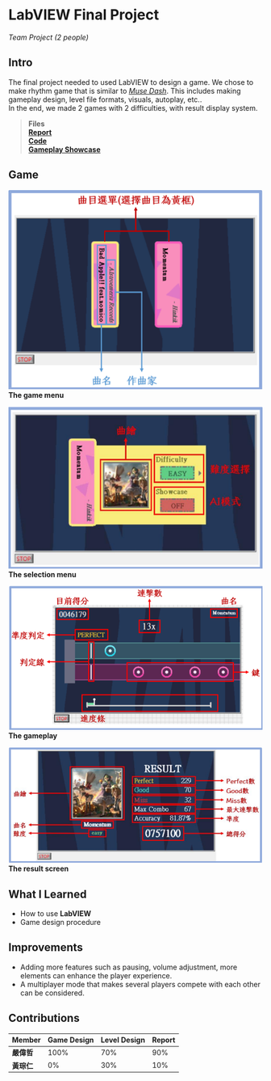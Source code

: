 # LabVIEW Final Project
*Team Project (2 people)*
## Intro
The final project needed to used LabVIEW to design a game. We chose to make rhythm game that is similar to [*Muse Dash*](https://en.wikipedia.org/wiki/Muse_Dash). This includes making gameplay design, level file formats, visuals, autoplay, etc..  
In the end, we made 2 games with 2 difficulties, with result display system.

>**Files**  
[**Report**](https://github.com/Mars-1114/cs-portfolio/blob/main/2023%20Autumn%20-%20LabVIEW%20(game)/LabVIEW期末專案%20-%20簡易音樂遊戲.pdf)  
[**Code**](https://github.com/Mars-1114/cs-portfolio/tree/main/2023%20Autumn%20-%20LabVIEW%20(game)/Rhythm%20Game)  
[**Gameplay Showcase**](https://www.youtube.com/watch?v=YGYGrdy6cf8)

## Game

![game-menu](../img/labview-game-menu.png)  
**The game menu**

![game-select](../img/labview-game-select.png)  
**The selection menu**

![gameplay](../img/labview-game.png)  
**The gameplay**

![game-result](../img/labview-game-result.png)  
**The result screen**

## What I Learned
- How to use **LabVIEW**
- Game design procedure

## Improvements
- Adding more features such as pausing, volume adjustment, more elements can enhance the player experience.
- A multiplayer mode that makes several players compete with each other can be considered.

## Contributions
| Member    | Game Design | Level Design | Report |
| ------    | ----------- | ------------ | ------ |
| **嚴偉哲** | 100%        | 70%          | 90%    |  
| **黃琮仁** | 0%          | 30%          | 10%    |